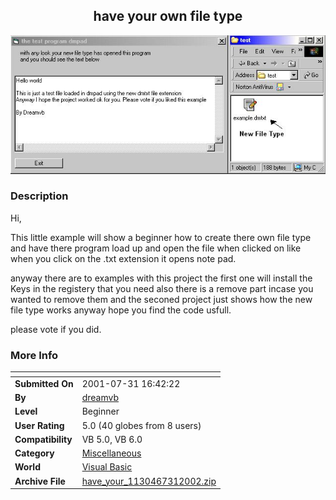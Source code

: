 ﻿<div align="center">

## have your own file type

<img src="PIC20027312337464128.jpg">
</div>

### Description

Hi,

This little example will show a beginner how to create there own file type and have there program load up and open the file when clicked on like when you click on the .txt extension it opens note pad.

anyway there are to examples with this project the first one will install the Keys in the registery that you need also there is a remove part incase you wanted to remove them and the seconed project just shows how the new file type works anyway hope you find the code usfull.

please vote if you did.
 
### More Info
 


<span>             |<span>
---                |---
**Submitted On**   |2001-07-31 16:42:22
**By**             |[dreamvb](https://github.com/Planet-Source-Code/PSCIndex/blob/master/ByAuthor/dreamvb.md)
**Level**          |Beginner
**User Rating**    |5.0 (40 globes from 8 users)
**Compatibility**  |VB 5\.0, VB 6\.0
**Category**       |[Miscellaneous](https://github.com/Planet-Source-Code/PSCIndex/blob/master/ByCategory/miscellaneous__1-1.md)
**World**          |[Visual Basic](https://github.com/Planet-Source-Code/PSCIndex/blob/master/ByWorld/visual-basic.md)
**Archive File**   |[have\_your\_1130467312002\.zip](https://github.com/Planet-Source-Code/dreamvb-have-your-own-file-type__1-37469/archive/master.zip)








